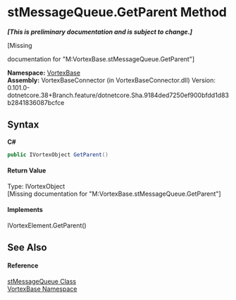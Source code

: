 # stMessageQueue.GetParent Method 
 _**\[This is preliminary documentation and is subject to change.\]**_

\[Missing <summary> documentation for "M:VortexBase.stMessageQueue.GetParent"\]

**Namespace:**&nbsp;<a href="N_VortexBase.md">VortexBase</a><br />**Assembly:**&nbsp;VortexBaseConnector (in VortexBaseConnector.dll) Version: 0.101.0-dotnetcore.38+Branch.feature/dotnetcore.Sha.9184ded7250ef900bfdd1d83b2841836087bcfce

## Syntax

**C#**<br />
``` C#
public IVortexObject GetParent()
```


#### Return Value
Type: IVortexObject<br />\[Missing <returns> documentation for "M:VortexBase.stMessageQueue.GetParent"\]

#### Implements
IVortexElement.GetParent()<br />

## See Also


#### Reference
<a href="T_VortexBase_stMessageQueue.md">stMessageQueue Class</a><br /><a href="N_VortexBase.md">VortexBase Namespace</a><br />